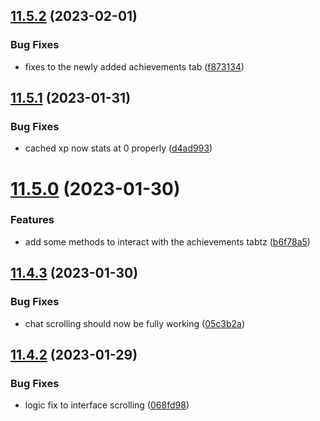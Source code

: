 ## [11.5.2](https://github.com/Torwent/WaspLib/compare/v11.5.1...v11.5.2) (2023-02-01)


### Bug Fixes

* fixes to the newly added achievements tab ([f873134](https://github.com/Torwent/WaspLib/commit/f8731344ce6f1ac5ef4e9ec9baa88e71f1c3a155))



## [11.5.1](https://github.com/Torwent/WaspLib/compare/v11.5.0...v11.5.1) (2023-01-31)


### Bug Fixes

* cached xp now stats at 0 properly ([d4ad993](https://github.com/Torwent/WaspLib/commit/d4ad993b59cfb614b65841a70aa82255978509b6))



# [11.5.0](https://github.com/Torwent/WaspLib/compare/v11.4.3...v11.5.0) (2023-01-30)


### Features

* add some methods to interact with the achievements tabtz ([b6f78a5](https://github.com/Torwent/WaspLib/commit/b6f78a59905b110f907e5af0c999ac95cafc763d))



## [11.4.3](https://github.com/Torwent/WaspLib/compare/v11.4.2...v11.4.3) (2023-01-30)


### Bug Fixes

* chat scrolling should now be fully working ([05c3b2a](https://github.com/Torwent/WaspLib/commit/05c3b2a5023818cde354af6ac207db4d718d47c6))



## [11.4.2](https://github.com/Torwent/WaspLib/compare/v11.4.1...v11.4.2) (2023-01-29)


### Bug Fixes

* logic fix to interface scrolling ([068fd98](https://github.com/Torwent/WaspLib/commit/068fd980cf19f45c473ed741c44ed9336d05747e))



